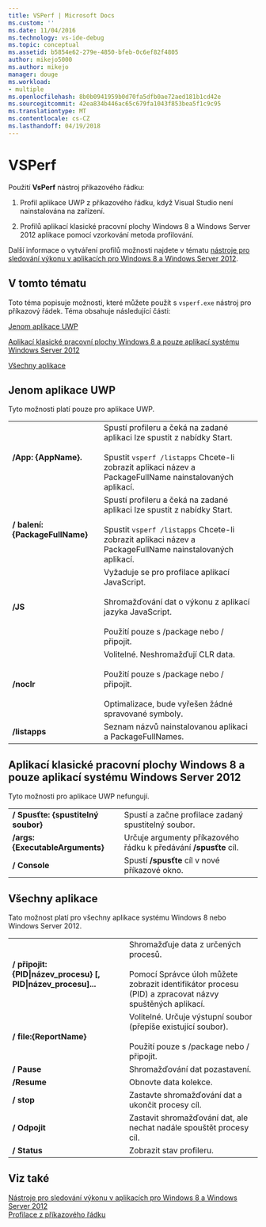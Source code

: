 ```yaml
---
title: VSPerf | Microsoft Docs
ms.custom: ''
ms.date: 11/04/2016
ms.technology: vs-ide-debug
ms.topic: conceptual
ms.assetid: b5854e62-279e-4850-bfeb-0c6ef82f4805
author: mikejo5000
ms.author: mikejo
manager: douge
ms.workload:
- multiple
ms.openlocfilehash: 8b0b0941959b0d70fa5dfb0ae72aed181b1cd42e
ms.sourcegitcommit: 42ea834b446ac65c679fa1043f853bea5f1c9c95
ms.translationtype: MT
ms.contentlocale: cs-CZ
ms.lasthandoff: 04/19/2018
---
```

# <a name="vsperf"></a>VSPerf
Použití **VsPerf** nástroj příkazového řádku:  
  
1.  Profil aplikace UWP z příkazového řádku, když Visual Studio není nainstalována na zařízení.  
  
2.  Profilů aplikací klasické pracovní plochy Windows 8 a Windows Server 2012 aplikace pomocí vzorkování metoda profilování.  
  
 Další informace o vytváření profilů možnosti najdete v tématu [nástroje pro sledování výkonu v aplikacích pro Windows 8 a Windows Server 2012](../profiling/performance-tools-on-windows-8-and-windows-server-2012-applications.md).  
  
##  <a name="BKMK_In_this_topic"></a> V tomto tématu  
 Toto téma popisuje možnosti, které můžete použít s `vsperf.exe` nástroj pro příkazový řádek. Téma obsahuje následující části:  
  
 [Jenom aplikace UWP](#BKMK_windows_store_apps_only)  
  
 [Aplikací klasické pracovní plochy Windows 8 a pouze aplikací systému Windows Server 2012](#BKMK_Windows_8_classic_applications_and_Windows_Server_2012_applications_only)  
  
 [Všechny aplikace](#BKMK_All_applications)  
  
##  <a name="BKMK_windows_store_apps_only"></a> Jenom aplikace UWP  
 Tyto možnosti platí pouze pro aplikace UWP.  
  
|||  
|-|-|  
|**/App: {AppName}.**|Spustí profileru a čeká na zadané aplikaci lze spustit z nabídky Start.<br /><br /> Spustit `vsperf /listapps` Chcete-li zobrazit aplikaci název a PackageFullName nainstalovaných aplikací.|  
|**/ balení: {PackageFullName}**|Spustí profileru a čeká na zadané aplikaci lze spustit z nabídky Start.<br /><br /> Spustit `vsperf /listapps` Chcete-li zobrazit aplikaci název a PackageFullName nainstalovaných aplikací.|  
|**/JS**|Vyžaduje se pro profilace aplikací JavaScript.<br /><br /> Shromažďování dat o výkonu z aplikací jazyka JavaScript.<br /><br /> Použití pouze s /package nebo / připojit.|  
|**/noclr**|Volitelné. Neshromažďují CLR data.<br /><br /> Použití pouze s /package nebo / připojit.<br /><br /> Optimalizace, bude vyřešen žádné spravované symboly.|  
|**/listapps**|Seznam názvů nainstalovanou aplikaci a PackageFullNames.|  
  
##  <a name="BKMK_Windows_8_classic_applications_and_Windows_Server_2012_applications_only"></a> Aplikací klasické pracovní plochy Windows 8 a pouze aplikací systému Windows Server 2012  
 Tyto možnosti pro aplikace UWP nefungují.  
  
|||  
|-|-|  
|**/ Spusťte: {spustitelný soubor}**|Spustí a začne profilace zadaný spustitelný soubor.|  
|**/args: {ExecutableArguments}**|Určuje argumenty příkazového řádku k předávání **/spusťte** cíl.|  
|**/ Console**|Spustí **/spusťte** cíl v nové příkazové okno.|  
  
##  <a name="BKMK_All_applications"></a> Všechny aplikace  
 Tato možnost platí pro všechny aplikace systému Windows 8 nebo Windows Server 2012.  
  
|||  
|-|-|  
|**/ připojit: {PID&#124;název_procesu} [, PID&#124;název_procesu]...**|Shromažďuje data z určených procesů.<br /><br /> Pomocí Správce úloh můžete zobrazit identifikátor procesu (PID) a zpracovat názvy spuštěných aplikací.|  
|**/ file:{ReportName}**|Volitelné. Určuje výstupní soubor (přepíše existující soubor).<br /><br /> Použití pouze s /package nebo / připojit.|  
|**/ Pause**|Shromažďování dat pozastavení.|  
|**/Resume**|Obnovte data kolekce.|  
|**/ stop**|Zastavte shromažďování dat a ukončit procesy cíl.|  
|**/ Odpojit**|Zastavit shromažďování dat, ale nechat nadále spouštět procesy cíl.|  
|**/ Status**|Zobrazit stav profileru.|  
  
## <a name="see-also"></a>Viz také  
 [Nástroje pro sledování výkonu v aplikacích pro Windows 8 a Windows Server 2012](../profiling/performance-tools-on-windows-8-and-windows-server-2012-applications.md)   
 [Profilace z příkazového řádku](../profiling/using-the-profiling-tools-from-the-command-line.md)